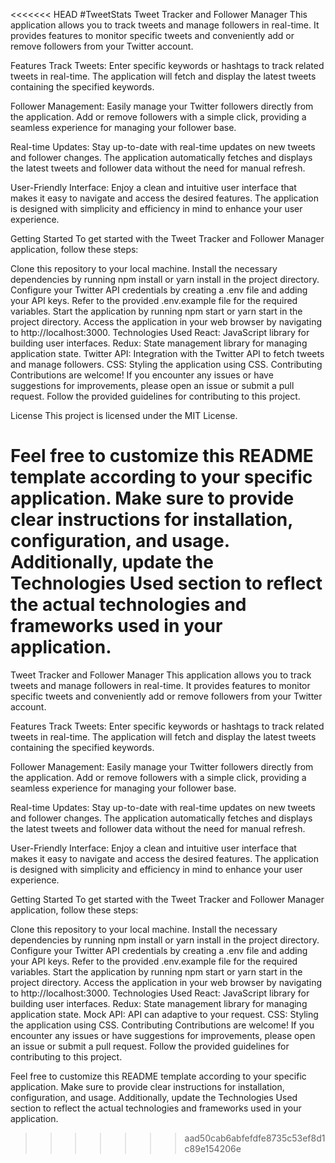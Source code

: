 <<<<<<< HEAD
#TweetStats Tweet Tracker and Follower Manager This application allows you to
track tweets and manage followers in real-time. It provides features to monitor
specific tweets and conveniently add or remove followers from your Twitter
account.

Features Track Tweets: Enter specific keywords or hashtags to track related
tweets in real-time. The application will fetch and display the latest tweets
containing the specified keywords.

Follower Management: Easily manage your Twitter followers directly from the
application. Add or remove followers with a simple click, providing a seamless
experience for managing your follower base.

Real-time Updates: Stay up-to-date with real-time updates on new tweets and
follower changes. The application automatically fetches and displays the latest
tweets and follower data without the need for manual refresh.

User-Friendly Interface: Enjoy a clean and intuitive user interface that makes
it easy to navigate and access the desired features. The application is designed
with simplicity and efficiency in mind to enhance your user experience.

Getting Started To get started with the Tweet Tracker and Follower Manager
application, follow these steps:

Clone this repository to your local machine. Install the necessary dependencies
by running npm install or yarn install in the project directory. Configure your
Twitter API credentials by creating a .env file and adding your API keys. Refer
to the provided .env.example file for the required variables. Start the
application by running npm start or yarn start in the project directory. Access
the application in your web browser by navigating to http://localhost:3000.
Technologies Used React: JavaScript library for building user interfaces. Redux:
State management library for managing application state. Twitter API:
Integration with the Twitter API to fetch tweets and manage followers. CSS:
Styling the application using CSS. Contributing Contributions are welcome! If
you encounter any issues or have suggestions for improvements, please open an
issue or submit a pull request. Follow the provided guidelines for contributing
to this project.

License This project is licensed under the MIT License.

Feel free to customize this README template according to your specific
application. Make sure to provide clear instructions for installation,
configuration, and usage. Additionally, update the Technologies Used section to
reflect the actual technologies and frameworks used in your application.
=======
Tweet Tracker and Follower Manager
This application allows you to track tweets and manage followers in real-time. It provides features to monitor specific tweets and conveniently add or remove followers from your Twitter account.

Features
Track Tweets: Enter specific keywords or hashtags to track related tweets in real-time. The application will fetch and display the latest tweets containing the specified keywords.

Follower Management: Easily manage your Twitter followers directly from the application. Add or remove followers with a simple click, providing a seamless experience for managing your follower base.

Real-time Updates: Stay up-to-date with real-time updates on new tweets and follower changes. The application automatically fetches and displays the latest tweets and follower data without the need for manual refresh.

User-Friendly Interface: Enjoy a clean and intuitive user interface that makes it easy to navigate and access the desired features. The application is designed with simplicity and efficiency in mind to enhance your user experience.

Getting Started
To get started with the Tweet Tracker and Follower Manager application, follow these steps:

Clone this repository to your local machine.
Install the necessary dependencies by running npm install or yarn install in the project directory.
Configure your Twitter API credentials by creating a .env file and adding your API keys. Refer to the provided .env.example file for the required variables.
Start the application by running npm start or yarn start in the project directory.
Access the application in your web browser by navigating to http://localhost:3000.
Technologies Used
React: JavaScript library for building user interfaces.
Redux: State management library for managing application state.
Mock API: API can adaptive to your request.
CSS: Styling the application using CSS.
Contributing
Contributions are welcome! If you encounter any issues or have suggestions for improvements, please open an issue or submit a pull request. Follow the provided guidelines for contributing to this project.

Feel free to customize this README template according to your specific application. Make sure to provide clear instructions for installation, configuration, and usage. Additionally, update the Technologies Used section to reflect the actual technologies and frameworks used in your application.
>>>>>>> aad50cab6abfefdfe8735c53ef8d1c89e154206e

